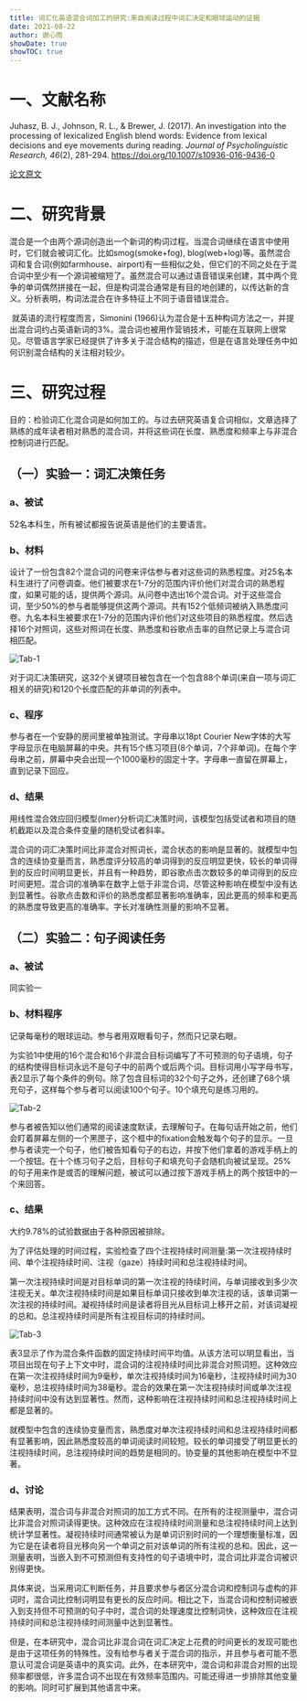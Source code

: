 ```yaml
---
title: 词汇化英语混合词加工的研究:来自阅读过程中词汇决定和眼球运动的证据
date: 2021-08-22
author: 谢心雨
showDate: true
showTOC: true
---
```


# 一、文献名称

Juhasz, B. J., Johnson, R. L., & Brewer, J. (2017). An investigation into the processing of lexicalized English blend words: Evidence from lexical decisions and eye movements during reading. *Journal of Psycholinguistic Research, 46*(2), 281–294. https://doi.org/10.1007/s10936-016-9436-0 

[论文原文](../Source_Files/2021-08-22-XXY1.pdf)

# 二、研究背景

​		混合是一个由两个源词创造出一个新词的构词过程。当混合词继续在语言中使用时，它们就会被词汇化。比如smog(smoke+fog), blog(web+log)等。虽然混合词和复合词(例如farmhouse、airport)有一些相似之处，但它们的不同之处在于混合词中至少有一个源词被缩短了。虽然混合可以通过语音错误来创建，其中两个竞争的单词偶然拼接在一起，但是构词混合通常是有目的地创建的，以传达新的含义。分析表明，构词法混合在许多特征上不同于语音错误混合。

​		就英语的流行程度而言，Simonini (1966)认为混合是十五种构词方法之一，并提出混合词约占英语新词的3%。混合词也被用作营销技术，可能在互联网上很常见。尽管语言学家已经提供了许多关于混合结构的描述，但是在语言处理任务中如何识别混合结构的关注相对较少。

# 三、研究过程

目的：检验词汇化混合词是如何加工的。与过去研究英语复合词相似，文章选择了熟练的成年读者相对熟悉的混合词，并将这些词在长度、熟悉度和频率上与非混合控制词进行匹配。

## （一）实验一：词汇决策任务

### a、被试

52名本科生，所有被试都报告说英语是他们的主要语言。

### b、材料

设计了一份包含82个混合词的问卷来评估参与者对这些词的熟悉程度。对25名本科生进行了问卷调查。他们被要求在1-7分的范围内评价他们对混合词的熟悉程度，如果可能的话，提供两个源词。从问卷中选出16个混合词。对于这些混合词，至少50%的参与者能够提供这两个源词。共有152个低频词被纳入熟悉度问卷。九名本科生被要求在1-7分的范围内评价他们对这些项目的熟悉程度。然后选择16个对照词，这些对照词在长度、熟悉度和谷歌点击率的自然记录上与混合词相匹配。

![Tab-1](../Supporting_Information/2021-08-22-XXY1-Tab-1.png)

对于词汇决策研究，这32个关键项目被包含在一个包含88个单词(来自一项与词汇相关的研究)和120个长度匹配的非单词的列表中。

### c、程序

参与者在一个安静的房间里被单独测试。字母串以18pt Courier New字体的大写字母显示在电脑屏幕的中央。共有15个练习项目(8个单词，7个非单词)。在每个字母串之前，屏幕中央会出现一个1000毫秒的固定十字。字母串一直留在屏幕上，直到记录下回应。

### d、结果

​		用线性混合效应回归模型(lmer)分析词汇决策时间，该模型包括受试者和项目的随机截距以及混合条件变量的随机受试者斜率。

​		混合词的词汇决策时间比非混合对照词长，混合状态的影响是显著的。就模型中包含的连续协变量而言，熟悉度评分较高的单词得到的反应明显更快，较长的单词得到的反应时间明显更长，并且有一种趋势，即谷歌点击次数较多的单词得到的反应时间更短。混合词的准确率在数字上低于非混合词，尽管这种影响在模型中没有达到显著性。谷歌点击数和评价的熟悉度都显著影响准确率，因此更高的频率和更高的熟悉度导致更高的准确率。字长对准确性测量的影响不显著。

## （二）实验二：句子阅读任务

### a、被试

同实验一

### b、材料程序

记录每毫秒的眼球运动。参与者用双眼看句子，然而只记录右眼。

为实验1中使用的16个混合和16个非混合目标词编写了不可预测的句子语境，句子的结构使得目标词永远不是句子中的前两个或后两个词。目标词用小写字母书写，表2显示了每个条件的例句。除了包含目标词的32个句子之外，还创建了68个填充句子，这样每个参与者可以阅读100个句子。10个填充句是练习用的。

![Tab-2](../Supporting_Information/2021-08-22-XXY1-Tab-2.png)

参与者被告知以他们通常的阅读速度默读，去理解句子。在每句话开始之前，他们会盯着屏幕左侧的一个黑匣子，这个框中的fixation会触发每个句子的显示。一旦参与者读完一个句子，他们被告知看句子的右边，并按下他们拿着的游戏手柄上的一个按钮。在十个练习句子之后，目标句子和填充句子会随机向被试呈现。25%的句子用来作是或否的理解问题，被试可以通过按下游戏手柄上的两个按钮中的一个来回答。

### c、结果

大约9.78%的试验数据由于各种原因被排除。

为了评估处理的时间过程，实验检查了四个注视持续时间测量:第一次注视持续时间、单个注视持续时间、注视（gaze）持续时间和总注视持续时间。

第一次注视持续时间是对目标单词的第一次注视的持续时间，与单词接收到多少次注视无关。单次注视持续时间是如果目标单词只接收到单次注视的话，该单词第一次注视的持续时间。凝视持续时间是读者将目光从目标词上移开之前，对该词凝视的总和。总注视持续时间是所有注视目标词的持续时间。

![Tab-3](../Supporting_Information/2021-08-22-XXY1-Tab-3.png)

表3显示了作为混合条件函数的固定持续时间平均值。从该方法可以明显看出，当项目出现在句子上下文中时，混合词的注视持续时间比非混合对照词短。这种效应在第一次注视持续时间为9毫秒，单次注视持续时间为16毫秒，注视持续时间为30毫秒，总注视持续时间为38毫秒。混合的效果在第一次注视持续时间或单次注视持续时间中没有达到显著性。然而，这种影响在注视持续时间和总注视持续时间上都是显著的。

就模型中包含的连续协变量而言，熟悉度对单次注视持续时间和总注视持续时间都有显著影响，因此熟悉度较高的单词阅读时间较短。较长的单词接受了明显更长的注视持续时间，总注视持续时间的趋势是相同的。协变量的其他影响在模型中不显著。

### d、讨论

​		结果表明，混合词与非混合对照词的加工方式不同。在所有的注视测量中，混合词比非混合对照词读得更快。这种效应在注视持续时间测量和总注视持续时间上达到统计学显著性。凝视持续时间通常被认为是单词识别时间的一个理想衡量标准，因为它是在读者将目光移向另一个单词之前对该单词的所有注视的总和。因此，这一测量表明，当嵌入到不可预测但有支持性的句子语境中时，混合词比非混合词被识别得更快。

​		具体来说，当采用词汇判断任务，并且要求参与者区分混合词和控制词与虚构的非词时，混合词比控制词明显有更长的反应时间。相比之下，当混合词和控制词被嵌入到支持但不可预测的句子中时，混合词的处理速度比控制词快，这种效应在注视持续时间和总注视持续时间测量中达到显著性。

​		但是，在本研究中，混合词比非混合词在词汇决定上花费的时间更长的发现可能也是由于这项任务的特殊性。没有给参与者关于混合词的指示，并且参与者可能不愿意认可混合词是英语中的真实词。此外，在本研究中，混合词和非混合对照的出现频率都很低，许多混合词不出现在有效频率范围内。可能还得进一步排除其他变量的影响。同时可扩展到其他语言中来。
